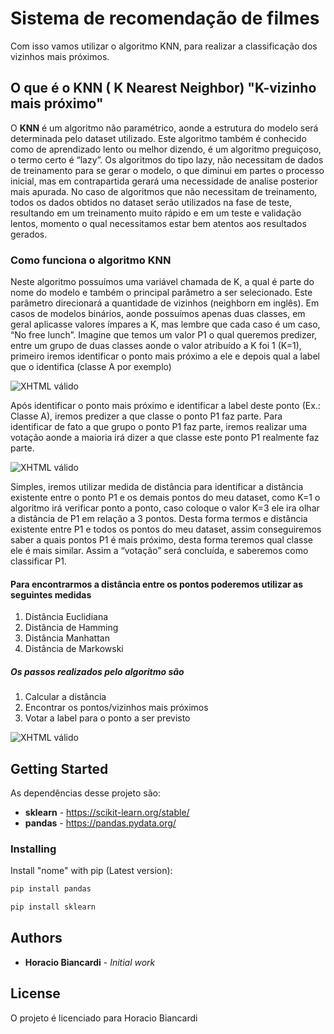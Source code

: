 # Sistema de recomendação de filmes

Com isso vamos utilizar o algoritmo KNN, para  realizar a classificação dos vizinhos mais próximos.

## O que é o KNN ( K Nearest Neighbor) "K-vizinho mais próximo"

O **KNN** é um algoritmo não paramétrico, aonde a estrutura do modelo será determinada pelo dataset utilizado. Este algoritmo também é conhecido como de aprendizado lento ou melhor dizendo, é um algoritmo preguiçoso, o termo certo é “lazy”. Os algoritmos do tipo lazy, não necessitam de dados de treinamento para se gerar o modelo, o que diminui em partes o processo inicial, mas em contrapartida gerará uma necessidade de analise posterior mais apurada. No caso de algoritmos que não necessitam de treinamento, todos os dados obtidos no dataset serão utilizados na fase de teste, resultando em um treinamento muito rápido e em um teste e validação lentos, momento o qual necessitamos estar bem atentos aos resultados gerados.

### Como funciona o algoritmo KNN

Neste algoritmo possuímos uma variável chamada de K, a qual é parte do nome do modelo e também o principal parâmetro a ser selecionado. Este parâmetro direcionará a quantidade de vizinhos (neighborn em inglês). Em casos de modelos binários, aonde possuímos apenas duas classes, em geral aplicasse valores ímpares a K, mas lembre que cada caso é um caso, “No free lunch”. Imagine que temos um valor P1 o qual queremos predizer, entre um grupo de duas classes aonde o valor atribuído a K foi 1 (K=1), primeiro iremos identificar o ponto mais próximo a ele e depois qual a label que o identifica (classe A por exemplo)

![XHTML válido](http://res.cloudinary.com/dyd911kmh/image/upload/f_auto,q_auto:best/v1531424125/Knn_k1_z96jba.png)

Após identificar o ponto mais próximo e identificar a label deste ponto (Ex.: Classe A), iremos predizer a que classe o ponto P1 faz parte. Para identificar de fato a que grupo o ponto P1 faz parte, iremos realizar uma votação aonde a maioria irá dizer a que classe este ponto P1 realmente faz parte.

![XHTML válido](https://encrypted-tbn0.gstatic.com/images?q=tbn:ANd9GcR3sSCsz2ohxNRC2NGdIBWLoZM_j4YSeiXUVwFghDQxC1nPPIQX)

Simples, iremos utilizar medida de distância para identificar a distância existente entre o ponto P1 e os demais pontos do meu dataset, como K=1 o algoritmo irá verificar ponto a ponto, caso coloque o valor K=3 ele ira olhar a distância de P1 em relação a 3 pontos. Desta forma termos e distância existente entre P1 e todos os pontos do meu dataset, assim conseguiremos saber a quais pontos P1 é mais próximo, desta forma teremos qual classe ele é mais similar. Assim a “votação” será concluída, e saberemos como classificar P1.

#### Para encontrarmos a distância entre os pontos poderemos utilizar as seguintes medidas

1. Distância Euclidiana
2. Distância de Hamming
3. Distância Manhattan
4. Distância de Markowski

##### Os passos realizados pelo algoritmo são

1. Calcular a distância
2. Encontrar os pontos/vizinhos mais próximos
3. Votar a label para o ponto a ser previsto

![XHTML válido](http://res.cloudinary.com/dyd911kmh/image/upload/f_auto,q_auto:best/v1531424125/KNN_final1_ibdm8a.png)

## Getting Started

As dependências desse projeto são:

* **sklearn** - <https://scikit-learn.org/stable/>
* **pandas** - <https://pandas.pydata.org/>

### Installing

Install "nome" with pip (Latest version):

```bash
pip install pandas
```

```bash
pip install sklearn
```

## Authors

* **Horacio Biancardi** - *Initial work*

## License

O projeto é licenciado para Horacio Biancardi
